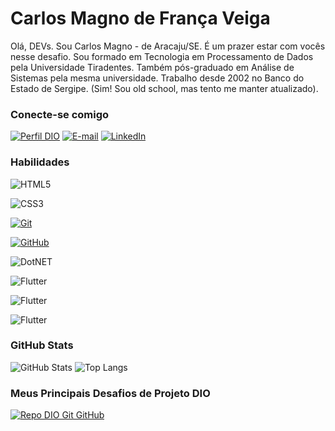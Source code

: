 
# Carlos Magno de França Veiga
  Olá, DEVs. Sou Carlos Magno - de Aracaju/SE. É um prazer estar com vocês nesse desafio.
  Sou formado em Tecnologia em Processamento de Dados pela Universidade Tiradentes. Também pós-graduado em Análise de Sistemas pela mesma universidade.
  Trabalho desde 2002 no Banco do Estado de Sergipe. (Sim! Sou old school, mas tento me manter atualizado).

### Conecte-se comigo
[![Perfil DIO](https://img.shields.io/badge/-Meu%20Perfil%20na%20DIO-30A3DC?style=for-the-badge)](https://web.dio.me/users/maguinhoaju/)
[![E-mail](https://img.shields.io/badge/-Email-000?style=for-the-badge&logo=microsoft-outlook&logoColor=E94D5F)](mailto:maguinho.aju@gmail.com)
[![LinkedIn](https://img.shields.io/badge/-LinkedIn-000?style=for-the-badge&logo=linkedin&logoColor=30A3DC)](https://www.linkedin.com/in/carlosmagnoveiga/)


### Habilidades
![HTML5](https://img.shields.io/badge/HTML-000?style=for-the-badge&logo=html5&logoColor=30A3DC)

![CSS3](https://img.shields.io/badge/CSS3-000?style=for-the-badge&logo=css3&logoColor=E94D5F)

[![Git](https://img.shields.io/badge/Git-000?style=for-the-badge&logo=git&logoColor=E94D5F)](https://git-scm.com/doc)

[![GitHub](https://img.shields.io/badge/GitHub-000?style=for-the-badge&logo=github&logoColor=30A3DC)](https://docs.github.com/)

![DotNET](https://img.shields.io/badge/.NET-5C2D91?style=for-the-badge&logo=.net&logoColor=white)

![Flutter](https://img.shields.io/badge/Flutter-02569B?style=for-the-badge&logo=flutter&logoColor=white)


![Flutter](https://img.shields.io/badge/Swift-FA7343?style=for-the-badge&logo=swift&logoColor=white)

![Flutter](https://img.shields.io/badge/Dart-0175C2?style=for-the-badge&logo=dart&logoColor=white)

### GitHub Stats
![GitHub Stats](https://github-readme-stats.vercel.app/api?username=maguinhoaju&theme=transparent&bg_color=000&border_color=30A3DC&show_icons=true&icon_color=30A3DC&title_color=E94D5F&text_color=FFF)
![Top Langs](https://github-readme-stats-git-masterrstaa-rickstaa.vercel.app/api/top-langs/?username=maguinhoaju&layout=compact&bg_color=000&border_color=30A3DC&title_color=E94D5F&text_color=FFF)

### Meus Principais Desafios de Projeto DIO
[![Repo DIO Git GitHub](https://github-readme-stats.vercel.app/api/pin/?username=maguinhoaju&repo=dio-lab-open-source&bg_color=000&border_color=30A3DC&show_icons=true&icon_color=30A3DC&title_color=E94D5F&text_color=FFF)](https://github.com/elidianaandrade/dio-lab-open-source)

